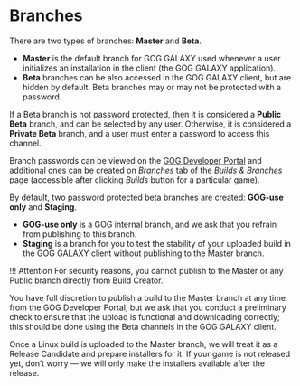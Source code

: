 # Branches

There are two types of branches: **Master** and **Beta**.

- **Master** is the default branch for GOG GALAXY used whenever a user initializes an installation in the client (the GOG GALAXY application).
- **Beta** branches can be also accessed in the GOG GALAXY client, but are hidden by default. Beta branches may or may not be protected with a password.

If a Beta branch is not password protected, then it is considered a **Public Beta** branch, and can be selected by any user. Otherwise, it is considered a **Private Beta** branch, and a user must enter a password to access this channel.

Branch passwords can be viewed on the [GOG Developer Portal](https://devportal.gog.com/panel/games) and additional ones can be created on *Branches* tab of the *[Builds & Branches](build-branches.md)* page (accessible after clicking *Builds* button for a particular game).

By default, two password protected beta branches are created: **GOG-use only** and **Staging**.

- **GOG-use only** is a GOG internal branch, and we ask that you refrain from publishing to this branch.
- **Staging** is a branch for you to test the stability of your uploaded build in the GOG GALAXY client without publishing to the Master branch.

!!! Attention
    For security reasons, you cannot publish to the Master or any Public branch directly from Build Creator.

You have full discretion to publish a build to the Master branch at any time from the GOG Developer Portal, but we ask that you conduct a preliminary check to ensure that the upload is functional and downloading correctly; this should be done using the Beta channels in the GOG GALAXY client.

Once a Linux build is uploaded to the Master branch, we will treat it as a Release Candidate and prepare installers for it. If your game is not released yet, don’t worry — we will only make the installers available after the release.